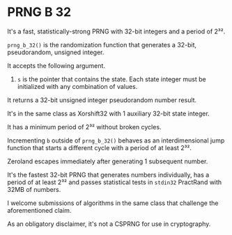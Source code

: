 # PRNG B 32

It's a fast, statistically-strong PRNG with 32-bit integers and a period of 2³².

`prng_b_32()` is the randomization function that generates a 32-bit, pseudorandom, unsigned integer.

It accepts the following argument.

1. `s` is the pointer that contains the state. Each state integer must be initialized with any combination of values.

It returns a 32-bit unsigned integer pseudorandom number result.

It's in the same class as Xorshift32 with 1 auxiliary 32-bit state integer.

It has a minimum period of 2³² without broken cycles.

Incrementing `b` outside of `prng_b_32()` behaves as an interdimensional jump function that starts a different cycle with a period of at least 2³².

Zeroland escapes immediately after generating 1 subsequent number.

It's the fastest 32-bit PRNG that generates numbers individually, has a period of at least 2³² and passes statistical tests in `stdin32` PractRand with 32MB of numbers.

I welcome submissions of algorithms in the same class that challenge the aforementioned claim.

As an obligatory disclaimer, it's not a CSPRNG for use in cryptography.
